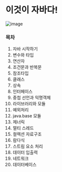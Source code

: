 # 이것이 자바다!


![image](https://user-images.githubusercontent.com/91528640/190296111-fdfed4ee-4c9f-49a3-b7ef-542faa7c9d6d.png)


### 목차
1. 자바 시작하기
2. 변수와 타입
3. 연산자
4. 조건문과 반복문
5. 참조타입
6. 클래스
7. 상속
8. 인터페이스
9. 중첩 선언과 익명객체
10. 라이브러리와 모듈
11. 예외처리
12. java.base 모듈
13. 제너릭
14. 멀티 스레드
15. 컬렉션 자료구조
16. 람다식
17. 스트림 요소 처리
18. 데이터 입출력
19. 네트워크
20. 데이터베이스 
